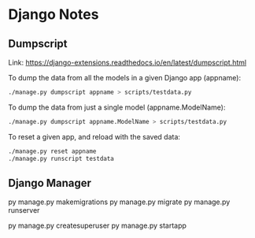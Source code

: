 # Django Notes

## Dumpscript

Link: <https://django-extensions.readthedocs.io/en/latest/dumpscript.html>

To dump the data from all the models in a given Django app (appname):

```bash
./manage.py dumpscript appname > scripts/testdata.py
```

To dump the data from just a single model (appname.ModelName):

```bash
./manage.py dumpscript appname.ModelName > scripts/testdata.py
```

To reset a given app, and reload with the saved data:

```bash
./manage.py reset appname
./manage.py runscript testdata
```

## Django Manager

py manage.py makemigrations
py manage.py migrate
py manage.py runserver

py manage.py createsuperuser
py manage.py startapp
